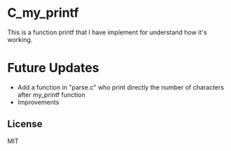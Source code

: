 # C_my_printf
This is a function printf that I have implement for understand how it's working.

# Future Updates

  - Add a function in "parse.c" who print directly the number of characters after my_printf function
  - Improvements

License
----

MIT
